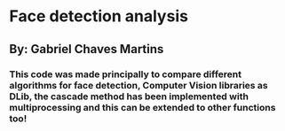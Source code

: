 # Face detection analysis

## By: Gabriel Chaves Martins

### This code was made principally to compare different algorithms for face detection, Computer Vision libraries as DLib, the cascade method has been implemented with multiprocessing and this can be extended to other functions too!
